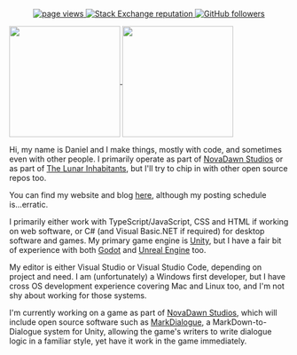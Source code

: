 <p align="center">
  <a href="https://github.com/danm36/danm36">
    <img src="https://komarev.com/ghpvc/?username=danm36" alt="page views" />
  </a>
  <a href="https://stackoverflow.com/users/1402010">
    <img alt="Stack Exchange reputation" src="https://img.shields.io/stackexchange/stackoverflow/r/1402010?color=orange&label=reputation&logo=stackoverflow">
  </a>
  <a href="https://github.com/danm36?tab=followers">
    <img alt="GitHub followers" src="https://img.shields.io/github/followers/danm36?color=green&logo=github">
  </a>
</p>

<p>
  <a align="right" href="https://github.com/anuraghazra/github-readme-stats">
    <img align="center" height="200" src="https://github-readme-stats.vercel.app/api?username=danm36&theme=radical"/>
  </a>
  <a href="https://github.com/anuraghazra/github-readme-stats">
    <img align="center" height="200" src="https://github-readme-stats.vercel.app/api/top-langs/?username=danm36&theme=radical&layout=compact&langs_count=8&card_width=500"/>
  </a>
</p>

Hi, my name is Daniel and I make things, mostly with code, and sometimes even with other people. I primarily operate as part of [NovaDawn Studios](https://github.com/NovaDawn-Studios) or as part of [The Lunar Inhabitants](https://github.com/LunarInhabitants), but I'll try to chip in with other open source repos too.

You can find my website and blog [here](https://masterof.dev/), although my posting schedule is...erratic.

I primarily either work with TypeScript/JavaScript, CSS and HTML if working on web software, or C# (and Visual Basic.NET if required) for desktop software and games. My primary game engine is [Unity](https://unity.com/), but I have a fair bit of experience with both [Godot](https://godotengine.org/) and [Unreal Engine](https://www.unrealengine.com/) too.

My editor is either Visual Studio or Visual Studio Code, depending on project and need. I am (unfortunately) a Windows first developer, but I have cross OS development experience covering Mac and Linux too, and I'm not shy about working for those systems.

I'm currently working on a game as part of [NovaDawn Studios](https://github.com/NovaDawn-Studios), which will include open source software such as [MarkDialogue](https://github.com/NovaDawn-Studios/MarkDialogue), a MarkDown-to-Dialogue system for Unity, allowing the game's writers to write dialogue logic in a familiar style, yet have it work in the game immediately.
